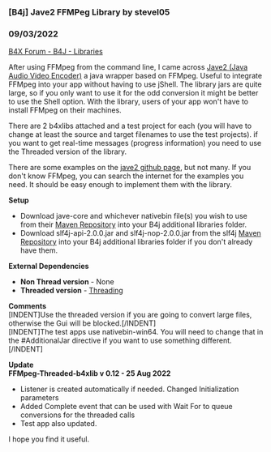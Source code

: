 ### [B4j] Jave2 FFMPeg Library by stevel05
### 09/03/2022
[B4X Forum - B4J - Libraries](https://www.b4x.com/android/forum/threads/142548/)

After using FFMpeg from the command line, I came across [Jave2 (Java Audio Video Encoder)](https://github.com/a-schild/jave2) a java wrapper based on FFMpeg. Useful to integrate FFMpeg into your app without having to use jShell. The library jars are quite large, so if you only want to use it for the odd conversion it might be better to use the Shell option. With the library, users of your app won't have to install FFMpeg on their machines.  
  
There are 2 b4xlibs attached and a test project for each (you will have to change at least the source and target filenames to use the test projects). if you want to get real-time messages (progress information) you need to use the Threaded version of the library.  
  
There are some examples on the [jave2 github page](https://github.com/a-schild/jave2), but not many. If you don't know FFMpeg, you can search the internet for the examples you need. It should be easy enough to implement them with the library.  
  
**Setup**  

- Download jave-core and whichever nativebin file(s) you wish to use from their [Maven Repository](https://mvnrepository.com/artifact/ws.schild/jave-all-deps/3.3.1) into your B4j additional libraries folder.
- Download slf4j-api-2.0.0.jar and slf4j-nop-2.0.0.jar from the slf4j [Maven Repository](https://repo1.maven.org/maven2/org/slf4j/) into your B4j additional libraries folder if you don't already have them.

  
**External Dependencies**  

- **Non Thread version** - None
- **Threaded version** - [Threading](https://www.b4x.com/android/forum/threads/threading-library.6775/)

**Comments**  
[INDENT]Use the threaded version if you are going to convert large files, otherwise the Gui will be blocked.[/INDENT]  
[INDENT]The test apps use nativebin-win64. You will need to change that in the #AdditionalJar directive if you want to use something different.[/INDENT]  
  
**Update  
FFMpeg-Threaded-b4xlib v 0.12 - 25 Aug 2022**   

- Listener is created automatically if needed. Changed Initialization parameters
- Added Complete event that can be used with Wait For to queue conversions for the threaded calls
- Test app also updated.

  
I hope you find it useful.
